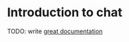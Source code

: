 # Introduction to chat

TODO: write [great documentation](http://jacobian.org/writing/great-documentation/what-to-write/)
